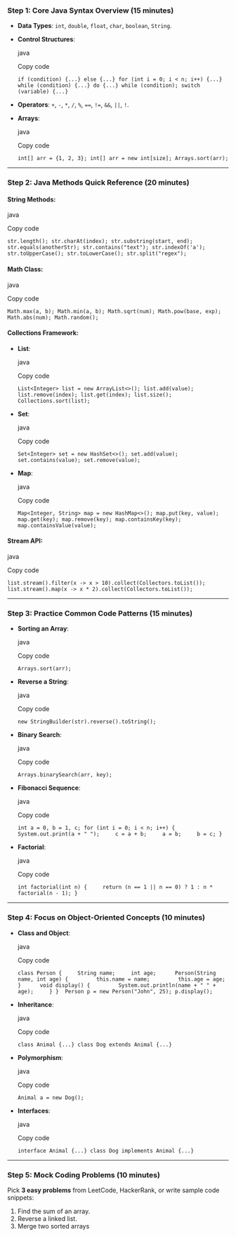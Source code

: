### **Step 1: Core Java Syntax Overview (15 minutes)**

- **Data Types**: `int`, `double`, `float`, `char`, `boolean`, `String`.
- **Control Structures**:
    
    java
    
    Copy code
    
    `if (condition) {...} else {...} for (int i = 0; i < n; i++) {...} while (condition) {...} do {...} while (condition); switch (variable) {...}`
    
- **Operators**: `+`, `-`, `*`, `/`, `%`, `==`, `!=`, `&&`, `||`, `!`.
- **Arrays**:
    
    java
    
    Copy code
    
    `int[] arr = {1, 2, 3}; int[] arr = new int[size]; Arrays.sort(arr);`
    

---

### **Step 2: Java Methods Quick Reference (20 minutes)**

#### **String Methods**:

java

Copy code

`str.length(); str.charAt(index); str.substring(start, end); str.equals(anotherStr); str.contains("text"); str.indexOf('a'); str.toUpperCase(); str.toLowerCase(); str.split("regex");`

#### **Math Class**:

java

Copy code

`Math.max(a, b); Math.min(a, b); Math.sqrt(num); Math.pow(base, exp); Math.abs(num); Math.random();`

#### **Collections Framework**:

- **List**:
    
    java
    
    Copy code
    
    `List<Integer> list = new ArrayList<>(); list.add(value); list.remove(index); list.get(index); list.size(); Collections.sort(list);`
    
- **Set**:
    
    java
    
    Copy code
    
    `Set<Integer> set = new HashSet<>(); set.add(value); set.contains(value); set.remove(value);`
    
- **Map**:
    
    java
    
    Copy code
    
    `Map<Integer, String> map = new HashMap<>(); map.put(key, value); map.get(key); map.remove(key); map.containsKey(key); map.containsValue(value);`
    

#### **Stream API**:

java

Copy code

`list.stream().filter(x -> x > 10).collect(Collectors.toList()); list.stream().map(x -> x * 2).collect(Collectors.toList());`

---

### **Step 3: Practice Common Code Patterns (15 minutes)**

- **Sorting an Array**:
    
    java
    
    Copy code
    
    `Arrays.sort(arr);`
    
- **Reverse a String**:
    
    java
    
    Copy code
    
    `new StringBuilder(str).reverse().toString();`
    
- **Binary Search**:
    
    java
    
    Copy code
    
    `Arrays.binarySearch(arr, key);`
    
- **Fibonacci Sequence**:
    
    java
    
    Copy code
    
    `int a = 0, b = 1, c; for (int i = 0; i < n; i++) {     System.out.print(a + " ");     c = a + b;     a = b;     b = c; }`
    
- **Factorial**:
    
    java
    
    Copy code
    
    `int factorial(int n) {     return (n == 1 || n == 0) ? 1 : n * factorial(n - 1); }`
    

---

### **Step 4: Focus on Object-Oriented Concepts (10 minutes)**

- **Class and Object**:
    
    java
    
    Copy code
    
    `class Person {     String name;     int age;      Person(String name, int age) {         this.name = name;         this.age = age;     }      void display() {         System.out.println(name + " " + age);     } }  Person p = new Person("John", 25); p.display();`
    
- **Inheritance**:
    
    java
    
    Copy code
    
    `class Animal {...} class Dog extends Animal {...}`
    
- **Polymorphism**:
    
    java
    
    Copy code
    
    `Animal a = new Dog();`
    
- **Interfaces**:
    
    java
    
    Copy code
    
    `interface Animal {...} class Dog implements Animal {...}`
    

---

### **Step 5: Mock Coding Problems (10 minutes)**

Pick **3 easy problems** from LeetCode, HackerRank, or write sample code snippets:

1. Find the sum of an array.
2. Reverse a linked list.
3. Merge two sorted arrays